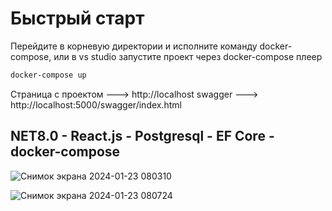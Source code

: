 # Быстрый старт

Перейдите в корневую директории и исполните команду docker-compose, или в vs studio запустите проект через docker-compose плеер
```powershell
docker-compose up
```
Страница с проектом ---> http://localhost
swagger ---> http://localhost:5000/swagger/index.html

## NET8.0 - React.js - Postgresql - EF Core - docker-compose 

![Снимок экрана 2024-01-23 080310](https://github.com/halfwa/dotnet-react.js-orders/assets/104981272/5621a15c-0a08-4b44-b472-c504f2aa6f44)

![Снимок экрана 2024-01-23 080724](https://github.com/halfwa/dotnet-react.js-orders/assets/104981272/d5b70954-f0c0-4c46-8570-13269d72cb61)
